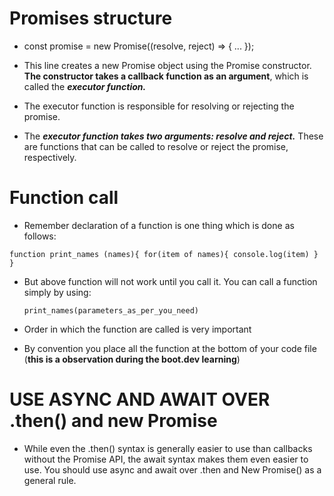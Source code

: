 

# Promises structure

- const promise = new Promise((resolve, reject) => { ... });

- This line creates a new Promise object using the Promise constructor. **The constructor takes a callback function as an argument**, which is called the ***executor function.*** 
- The executor function is responsible for resolving or rejecting the promise.

- The ***executor function takes two arguments: resolve and reject.*** These are functions that can be called to resolve or reject the promise, respectively.

# **Function call**

- Remember declaration of a function is one thing which is done as follows:

`function print_names (names){
    for(item of names){
        console.log(item)
    }
}`

- But above function will not work until you call it. You can call a function simply by using:

  `print_names(parameters_as_per_you_need)`

- Order in which the function are called is very important
- By convention you place all the function at the bottom of your code file (**this is a observation during the boot.dev learning**)

# USE ASYNC AND AWAIT OVER .then() and new Promise

- While even the .then() syntax is generally easier to use than callbacks without the Promise API, the await syntax makes them even easier to use. You should use async and await over .then and New Promise() as a general rule.
